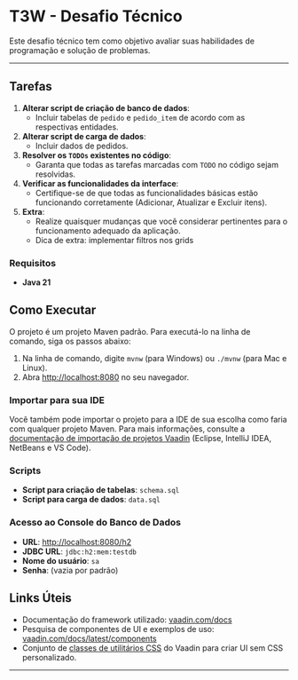 # T3W - Desafio Técnico

Este desafio técnico tem como objetivo avaliar suas habilidades de programação e solução de problemas.

---

## Tarefas

1. **Alterar script de criação de banco de dados**:
    - Incluir tabelas de `pedido` e `pedido_item` de acordo com as respectivas entidades.
2. **Alterar script de carga de dados**:
    - Incluir dados de pedidos.
3. **Resolver os `TODOs` existentes no código**:
    - Garanta que todas as tarefas marcadas com `TODO` no código sejam resolvidas.
4. **Verificar as funcionalidades da interface**:
    - Certifique-se de que todas as funcionalidades básicas estão funcionando corretamente (Adicionar, Atualizar e Excluir itens).
5. **Extra**:
    - Realize quaisquer mudanças que você considerar pertinentes para o funcionamento adequado da aplicação.
    - Dica de extra: implementar filtros nos grids

### Requisitos

- **Java 21**

## Como Executar

O projeto é um projeto Maven padrão. Para executá-lo na linha de comando, siga os passos abaixo:

1. Na linha de comando, digite `mvnw` (para Windows) ou `./mvnw` (para Mac e Linux).
2. Abra [http://localhost:8080](http://localhost:8080) no seu navegador.

### Importar para sua IDE

Você também pode importar o projeto para a IDE de sua escolha como faria com qualquer projeto Maven. Para mais informações, consulte a [documentação de importação de projetos Vaadin](https://vaadin.com/docs/latest/guide/step-by-step/importing) (Eclipse, IntelliJ IDEA, NetBeans e VS Code).

### Scripts

- **Script para criação de tabelas**: `schema.sql`
- **Script para carga de dados**: `data.sql`

### Acesso ao Console do Banco de Dados

- **URL**: [http://localhost:8080/h2](http://localhost:8080/h2)
- **JDBC URL**: `jdbc:h2:mem:testdb`
- **Nome do usuário**: `sa`
- **Senha**: (vazia por padrão)

## Links Úteis

- Documentação do framework utilizado: [vaadin.com/docs](https://vaadin.com/docs)
- Pesquisa de componentes de UI e exemplos de uso: [vaadin.com/docs/latest/components](https://vaadin.com/docs/latest/components)
- Conjunto de [classes de utilitários CSS](https://vaadin.com/docs/styling/lumo/utility-classes) do Vaadin para criar UI sem CSS personalizado.

---
